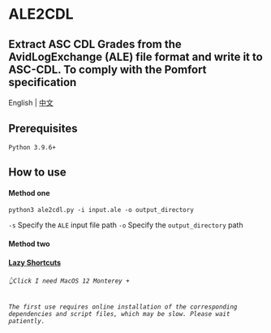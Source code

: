 # ALE2CDL
Extract ASC CDL Grades from the AvidLogExchange (ALE) file format and write it to ASC-CDL. To comply with the Pomfort specification
---

English | [中文](./README.md) 

## Prerequisites
`Python 3.9.6+`  

## How to use
#### Method one
```console
python3 ale2cdl.py -i input.ale -o output_directory
```
`-s`  Specify the `ALE` input file path 
`-o`  Specify the `output_directory` path 

#### Method two
#### [Lazy Shortcuts](https://www.icloud.com/shortcuts/bc535fa126714306bbc49591ee8c0c12)
###### `👆Click I need MacOS 12 Monterey +`
###### `The first use requires online installation of the corresponding dependencies and script files, which may be slow. Please wait patiently.`       

